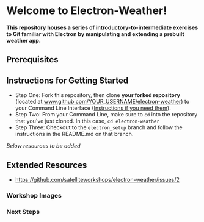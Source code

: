 # Welcome to Electron-Weather!
**This repository houses a series of introductory-to-intermediate exercises to Git familiar with Electron by manipulating and extending a prebuilt weather app.**

## Prerequisites

## Instructions for Getting Started

- Step One: Fork this repository, then clone **your forked repository** (located at www.github.com/YOUR_USERNAME/electron-weather) to your Command Line Interface ([Instructions if you need them](https://youtu.be/GBRIxmKRPGA?t=16s)).
- Step Two: From your Command Line, make sure to `cd` into the repository that you've just cloned. In this case, `cd electron-weather`
- Step Three: Checkout to the `electron_setup` branch and follow the instructions in the README.md on that branch.


_Below resources to be added_
## Extended Resources
- https://github.com/satelliteworkshops/electron-weather/issues/2

### Workshop Images

### Next Steps

